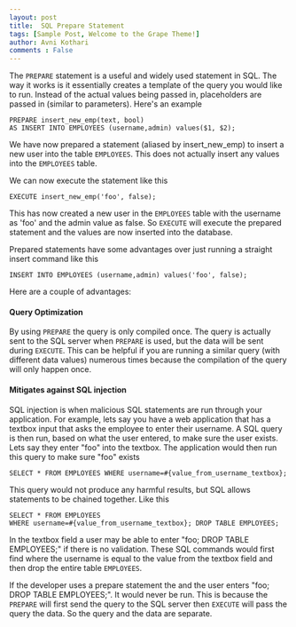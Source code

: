 ```yaml
---
layout: post
title:  SQL Prepare Statement
tags: [Sample Post, Welcome to the Grape Theme!]
author: Avni Kothari 
comments : False
---
```

The `PREPARE` statement is a useful and widely used statement in SQL. The way it works is it essentially creates a template of the query you would like to run. Instead of the actual values being passed in, placeholders are passed in (similar to parameters). Here's an example

```
PREPARE insert_new_emp(text, bool) 
AS INSERT INTO EMPLOYEES (username,admin) values($1, $2);
```

We have now prepared a statement (aliased by insert_new_emp) to insert a new user into the table `EMPLOYEES`. This does not actually insert any values into the `EMPLOYEES` table.

We can now execute the statement like this

```
EXECUTE insert_new_emp('foo', false);
```

This has now created a new user in the `EMPLOYEES` table with the username as 'foo' and the admin value as false. So `EXECUTE` will execute the prepared statement and the values are now inserted into the database. 

Prepared statements have some advantages over just running a straight insert command like this

```
INSERT INTO EMPLOYEES (username,admin) values('foo', false);
```

Here are a couple of advantages:

#### Query Optimization

By using `PREPARE` the query is only compiled once. The query is actually sent to the SQL server when `PREPARE` is used, but the data will be sent during `EXECUTE`. This can be helpful if you are running a similar query (with different data values) numerous times because the compilation of the query will only happen once. 

#### Mitigates against SQL injection

SQL injection is when malicious SQL statements are run through your application. For example, lets say you have a web application that has a textbox input that asks the employee to enter their username. A SQL query is then run, based on what the user entered, to make sure the user exists. Lets say they enter "foo" into the textbox. The application would then run this query to make sure "foo" exists

```
SELECT * FROM EMPLOYEES WHERE username=#{value_from_username_textbox};
```

This query would not produce any harmful results, but SQL allows statements to be chained together. Like this

```
SELECT * FROM EMPLOYEES 
WHERE username=#{value_from_username_textbox}; DROP TABLE EMPLOYEES;
```

In the textbox field a user may be able to enter "foo; DROP TABLE EMPLOYEES;" if there is no validation. These SQL commands would first find where the username is equal to the value from the textbox field and then drop the entire table `EMPLOYEES`. 

If the developer uses a prepare statement the and the user enters "foo; DROP TABLE EMPLOYEES;". It would never be run. This is because the `PREPARE` will first send the query to the SQL server then `EXECUTE` will pass the query the data. So the query and the data are separate. 

